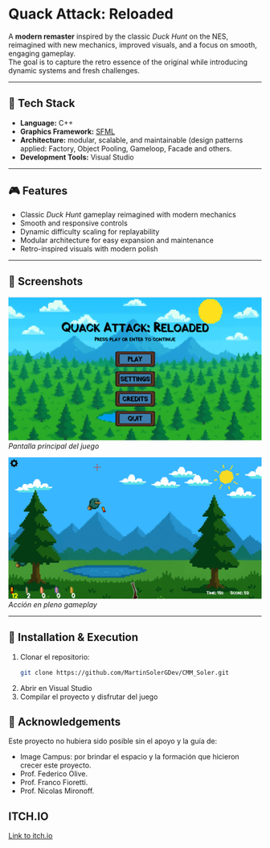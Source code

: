 # **Quack Attack: Reloaded**

A **modern remaster** inspired by the classic *Duck Hunt* on the NES, reimagined with new mechanics, improved visuals, and a focus on smooth, engaging gameplay.  
The goal is to capture the retro essence of the original while introducing dynamic systems and fresh challenges.

---

## 🚀 Tech Stack

- **Language:** C++  
- **Graphics Framework:** [SFML](https://www.sfml-dev.org/)  
- **Architecture:** modular, scalable, and maintainable (design patterns applied: Factory, Object Pooling, Gameloop, Facade and others.  
- **Development Tools:** Visual Studio  

---

## 🎮 Features

- Classic *Duck Hunt* gameplay reimagined with modern mechanics  
- Smooth and responsive controls  
- Dynamic difficulty scaling for replayability  
- Modular architecture for easy expansion and maintenance  
- Retro-inspired visuals with modern polish  

---

## 📸 Screenshots

![Main Menu](./CMM_SolerMartin_TrabajoFinal/res/images/MainMenu.png)  
*Pantalla principal del juego*

![Gameplay](./CMM_SolerMartin_TrabajoFinal/res/images/gameplay.png)  
*Acción en pleno gameplay*

---

## 📂 Installation & Execution

1. Clonar el repositorio:  
   ```bash
   git clone https://github.com/MartinSolerGDev/CMM_Soler.git
2. Abrir en Visual Studio
3. Compilar el proyecto y disfrutar del juego

## 🙌 Acknowledgements
Este proyecto no hubiera sido posible sin el apoyo y la guía de:
- Image Campus: por brindar el espacio y la formación que hicieron crecer este proyecto.
- Prof. Federico Olive.
- Prof. Franco Fioretti.
- Prof. Nicolas Mironoff.

## ITCH.IO 
<a href="[url](https://msoler.itch.io/quack-attack-reloaded)" target="_blank">Link to itch.io</a>

